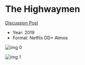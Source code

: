 # The Highwaymen

[Discussion Post](https://www.avsforum.com/threads/bass-eq-for-filtered-movies.2995212/post-57834812)

* Year: 2019
* Format: Netflix DD+ Atmos

![img 0](https://i.imgur.com/a4v48B8.jpg)

![img 1](https://i.imgur.com/GQPtaHC.png)

